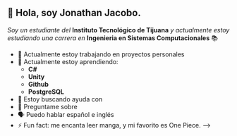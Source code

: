 ## 👋 Hola, soy Jonathan Jacobo.

*Soy un estudiante del* **Instituto Tecnológico de Tijuana** *y actualmente estoy estudiando una carrera en* **Ingenieria en Sistemas Computacionales** 📚 

- 🔭 Actualmente estoy trabajando en proyectos personales
- 🌱 Actualmente estoy aprendiendo:
   - **C#**
   - **Unity**
   - **Github**
   - **PostgreSQL**
- 🤔 Estoy buscando ayuda con 
- 💬 Preguntame sobre 
- 🗣️ Puedo hablar español e inglés
- ⚡ Fun fact: me encanta leer manga, y mi favorito es One Piece.
-->
